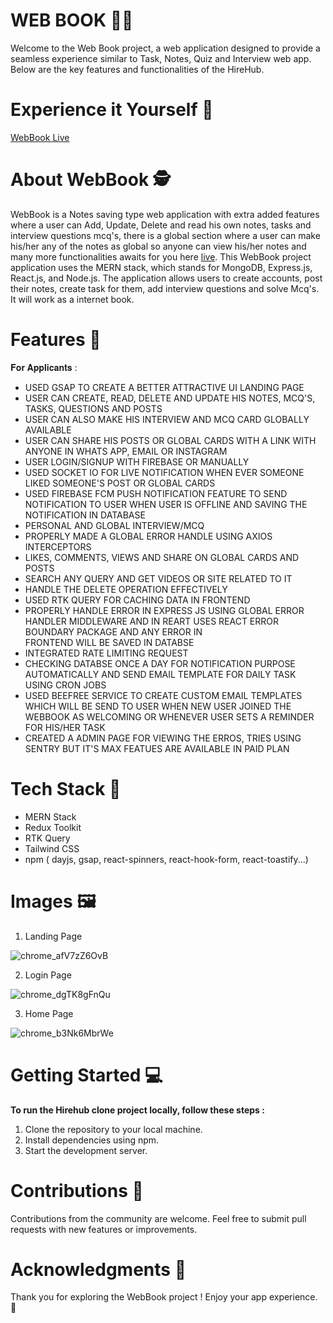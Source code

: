 # WEB BOOK 🧑‍🎓

Welcome to the Web Book project, a web application designed to provide a seamless experience similar to Task, Notes, Quiz and Interview web app. Below are the key features and functionalities of the HireHub.

# Experience it Yourself 🔗

[WebBook Live](https://arya-web-book.netlify.app/)

# About WebBook 🕵️

WebBook is a Notes saving type web application with extra added features where a user can Add, Update, Delete and read his own notes, tasks and interview questions mcq's, there is a global section where a user can make his/her any of the notes as global so anyone can view his/her notes and many more functionalities awaits for you here [live](https://arya-web-book.netlify.app/). This WebBook project application uses the MERN stack, which stands for MongoDB, Express.js, React.js, and Node.js. The application allows users to create accounts, post their notes, create task for them, add interview questions and solve Mcq's. It will work as a internet book. 

# Features 🤖

𝐅𝐨𝐫 𝐀𝐩𝐩𝐥𝐢𝐜𝐚𝐧𝐭𝐬 :

- USED GSAP TO CREATE A BETTER ATTRACTIVE UI LANDING PAGE
- USER CAN CREATE, READ, DELETE AND UPDATE HIS NOTES, MCQ'S, TASKS, QUESTIONS AND POSTS
- USER CAN ALSO MAKE HIS INTERVIEW AND MCQ CARD GLOBALLY AVAILABLE
- USER CAN SHARE HIS POSTS OR GLOBAL CARDS WITH A LINK WITH ANYONE IN WHATS APP, EMAIL OR INSTAGRAM
- USER LOGIN/SIGNUP WITH FIREBASE OR MANUALLY
- USED SOCKET IO FOR LIVE NOTIFICATION WHEN EVER SOMEONE LIKED SOMEONE'S POST OR GLOBAL CARDS
- USED FIREBASE FCM PUSH NOTIFICATION FEATURE TO SEND NOTIFICATION TO USER WHEN USER IS OFFLINE AND SAVING THE NOTIFICATION IN DATABASE
- PERSONAL AND GLOBAL INTERVIEW/MCQ
- PROPERLY MADE A GLOBAL ERROR HANDLE USING AXIOS INTERCEPTORS
- LIKES, COMMENTS, VIEWS AND SHARE ON GLOBAL CARDS AND POSTS
- SEARCH ANY QUERY AND GET VIDEOS OR SITE RELATED TO IT
- HANDLE THE DELETE OPERATION EFFECTIVELY 
- USED RTK QUERY FOR CACHING DATA IN FRONTEND
- PROPERLY HANDLE ERROR IN EXPRESS JS USING GLOBAL ERROR HANDLER MIDDLEWARE AND IN REART USES REACT ERROR BOUNDARY PACKAGE AND ANY ERROR IN  
  FRONTEND WILL BE SAVED IN DATABSE
- INTEGRATED RATE LIMITING REQUEST
- CHECKING DATABSE ONCE A DAY FOR NOTIFICATION PURPOSE AUTOMATICALLY AND SEND EMAIL TEMPLATE FOR DAILY TASK
  USING CRON JOBS
- USED BEEFREE SERVICE TO CREATE CUSTOM EMAIL TEMPLATES WHICH WILL BE SEND TO USER WHEN NEW USER JOINED THE WEBBOOK AS WELCOMING OR WHENEVER 
  USER SETS A REMINDER FOR HIS/HER TASK
- CREATED A ADMIN PAGE FOR VIEWING THE ERROS, TRIES USING SENTRY BUT IT'S MAX FEATUES ARE AVAILABLE IN PAID PLAN

# Tech Stack 🎨

- MERN Stack
- Redux Toolkit
- RTK Query
- Tailwind CSS
- npm ( dayjs, gsap, react-spinners, react-hook-form, react-toastify...)

# Images 🖼️

1. Landing Page

![chrome_afV7zZ6OvB](https://github.com/user-attachments/assets/4fc5d970-c3c0-4e38-841e-c7bfda835424)

2. Login Page

![chrome_dgTK8gFnQu](https://github.com/user-attachments/assets/9cffd927-b801-47a9-ba82-552614aa36f8)

3. Home Page

![chrome_b3Nk6MbrWe](https://github.com/user-attachments/assets/f6cf82de-d049-4a1d-8829-a2020f7e35d0)

# Getting Started 💻

**To run the Hirehub clone project locally, follow these steps :**

1. Clone the repository to your local machine.
2. Install dependencies using npm.
3. Start the development server.

# Contributions 🤝

Contributions from the community are welcome. Feel free to submit pull requests with new features or improvements.

# Acknowledgments 🙏

Thank you for exploring the WebBook project ! Enjoy your app experience. 💬